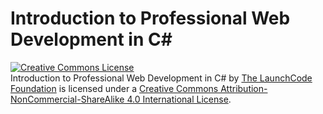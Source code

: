 # Introduction to Professional Web Development in C#

<a rel="license" href="http://creativecommons.org/licenses/by-nc-sa/4.0/"><img alt="Creative Commons License" style="border-width:0" src="https://i.creativecommons.org/l/by-nc-sa/4.0/88x31.png" /></a><br /><span xmlns:dct="http://purl.org/dc/terms/" property="dct:title">Introduction to Professional Web Development in C#</span> by <a xmlns:cc="http://creativecommons.org/ns#" href="https://www.launchcode.org/" property="cc:attributionName" rel="cc:attributionURL">The LaunchCode Foundation</a> is licensed under a <a rel="license" href="http://creativecommons.org/licenses/by-nc-sa/4.0/">Creative Commons Attribution-NonCommercial-ShareAlike 4.0 International License</a>.
